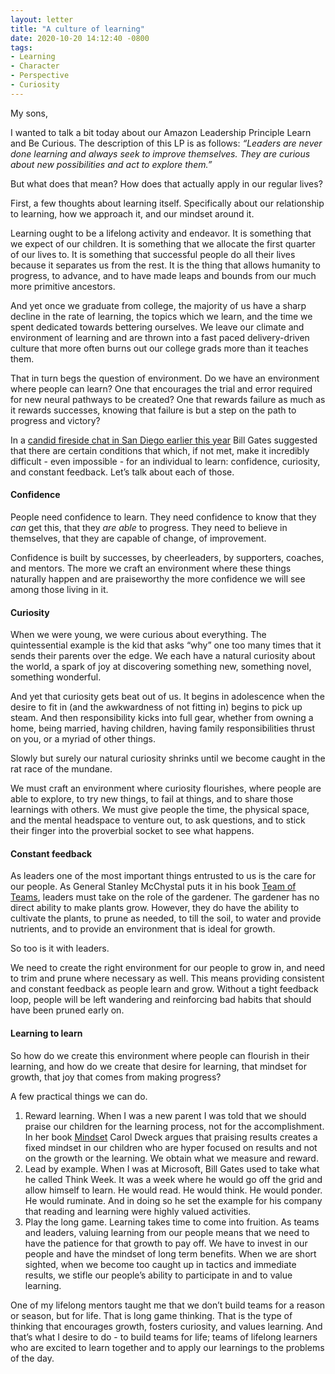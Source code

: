 ```yaml
---
layout: letter
title: "A culture of learning"
date: 2020-10-20 14:12:40 -0800
tags:
- Learning
- Character
- Perspective
- Curiosity
---
```

My sons,

I wanted to talk a bit today about our Amazon Leadership Principle Learn and Be Curious. The description of this LP is as follows: *“Leaders are never done learning and always seek to improve themselves. They are curious about new possibilities and act to explore them.”*

But what does that mean? How does that actually apply in our regular lives?

First, a few thoughts about learning itself. Specifically about our relationship to learning, how we approach it, and our mindset around it.

Learning ought to be a lifelong activity and endeavor. It is something that we expect of our children. It is something that we allocate the first quarter of our lives to. It is something that successful people do all their lives because it separates us from the rest. It is the thing that allows humanity to progress, to advance, and to have made leaps and bounds from our much more primitive ancestors.

And yet once we graduate from college, the majority of us have a sharp decline in the rate of learning, the topics which we learn, and the time we spent dedicated towards bettering ourselves. We leave our climate and environment of learning and are thrown into a fast paced delivery-driven culture that more often burns out our college grads more than it teaches them.

That in turn begs the question of environment. Do we have an environment where people can learn? One that encourages the trial and error required for new neural pathways to be created? One that rewards failure as much as it rewards successes, knowing that failure is but a step on the path to progress and victory?

In a [candid fireside chat in San Diego earlier this year](https://www.gatesnotes.com/ASU-and-GSV?WT.mc_id=20230419100000_ASU-GSV-2023_BG-EM_&WT.tsrc=BGEM) Bill Gates suggested that there are certain conditions that which, if not met, make it incredibly difficult - even impossible - for an individual to learn: confidence, curiosity, and constant feedback. Let’s talk about each of those.

#### Confidence
People need confidence to learn. They need confidence to know that they *can* get this, that they *are able* to progress. They need to believe in themselves, that they are capable of change, of improvement.

Confidence is built by successes, by cheerleaders, by supporters, coaches, and mentors. The more we craft an environment where these things naturally happen and are praiseworthy the more confidence we will see among those living in it.

#### Curiosity
When we were young, we were curious about everything. The quintessential example is the kid that asks “why” one too many times that it sends their parents over the edge. We each have a natural curiosity about the world, a spark of joy at discovering something new, something novel, something wonderful.

And yet that curiosity gets beat out of us. It begins in adolescence when the desire to fit in (and the awkwardness of not fitting in) begins to pick up steam. And then responsibility kicks into full gear, whether from owning a home, being married, having children, having family responsibilities thrust on you, or a myriad of other things.

Slowly but surely our natural curiosity shrinks until we become caught in the rat race of the mundane.

We must craft an environment where curiosity flourishes, where people are able to explore, to try new things, to fail at things, and to share those learnings with others. We must give people the time, the physical space, and the mental headspace to venture out, to ask questions, and to stick their finger into the proverbial socket to see what happens.

#### Constant feedback
As leaders one of the most important things entrusted to us is the care for our people. As General Stanley McChystal puts it in his book [Team of Teams](“https://www.amazon.com/Team-Teams-Rules-Engagement-Complex/dp/1591847486”), leaders must take on the role of the gardener. The gardener has no direct ability to make plants grow. However, they do have the ability to cultivate the plants, to prune as needed, to till the soil, to water and provide nutrients, and to provide an environment that is ideal for growth.

So too is it with leaders.

We need to create the right environment for our people to grow in, and need to trim and prune where necessary as well. This means providing consistent and constant feedback as people learn and grow. Without a tight feedback loop, people will be left wandering and reinforcing bad habits that should have been pruned early on.

#### Learning to learn
So how do we create this environment where people can flourish in their learning, and how do we create that desire for learning, that mindset for growth, that joy that comes from making progress?

A few practical things we can do.

1. Reward learning. When I was a new parent I was told that we should praise our children for the learning process, not for the accomplishment. In her book [Mindset](“https://www.amazon.com/Mindset-Psychology-Carol-S-Dweck/dp/0345472322”) Carol Dweck argues that praising results creates a fixed mindset in our children who are hyper focused on results and not on the growth or the learning. We obtain what we measure and reward.
2. Lead by example. When I was at Microsoft, Bill Gates used to take what he called Think Week. It was a week where he would go off the grid and allow himself to learn. He would read. He would think. He would ponder. He would ruminate. And in doing so he set the example for his company that reading and learning were highly valued activities.
3. Play the long game. Learning takes time to come into fruition. As teams and leaders, valuing learning from our people means that we need to have the patience for that growth to pay off. We have to invest in our people and have the mindset of long term benefits. When we are short sighted, when we become too caught up in tactics and immediate results, we stifle our people’s ability to participate in and to value learning.

One of my lifelong mentors taught me that we don’t build teams for a reason or season, but for life. That is long game thinking. That is the type of thinking that encourages growth, fosters curiosity, and values learning. And that’s what I desire to do - to build teams for life; teams of lifelong learners who are excited to learn together and to apply our learnings to the problems of the day.
